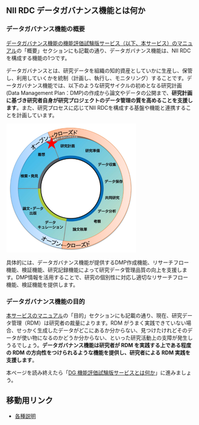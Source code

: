 ## NII RDC データガバナンス機能とは何か

### データガバナンス機能の概要

[データガバナンス機能の機能評価試験版サービス（以下、本サービス）のマニュアル](https://support.rdm.nii.ac.jp/usermanual/58)の「概要」セクションにも記載の通り、データガバナンス機能は、NII RDCを構成する機能の1つです。

データガバナンスとは、研究データを組織の知的資産としていかに生産し、保管し、利用していくかを統制（計画し、執行し、モニタリング）することです。データガバナンス機能では、以下のような研究サイクルの初めとなる研究計画(Data Management Plan：DMP)の作成から論文やデータの公開まで、**研究計画に基づき研究者自身が研究プロジェクトのデータ管理の質を高めることを支援します**。また、研究プロセスに応じてNII RDCを構成する基盤や機能と連携することを計画しています。

![](./images/img5801_research_process_cycle.png)

具体的には、データガバナンス機能が提供するDMP作成機能、リサーチフロー機能、検証機能、研究記録機能によって研究データ管理品質の向上を支援します。DMP情報を活用することで、研究の個別性に対応し適切なリサーチフロー機能、検証機能を提供します。

### データガバナンス機能の目的

[本サービスのマニュアル](https://support.rdm.nii.ac.jp/usermanual/58)の「目的」セクションにも記載の通り、現在、研究データ管理（RDM）は研究者の裁量によります。RDM がうまく実践できていない場合、せっかく生成したデータがどこにあるか分からない、見つけたけれどそのデータが使い物になるのかどうか分からない、といった研究活動上の支障が発生しうるでしょう。**データガバナンス機能は研究者が RDM を実践する上である程度の RDM の方向性をつけられるような機能を提供し、研究者による RDM 実践を支援します**。

本ページを読み終えたら「[DG 機能評価試験版サービスとは何か](./02_dg_service.md)」に進みましょう。

## 移動用リンク

* [各種説明](./top.md)
